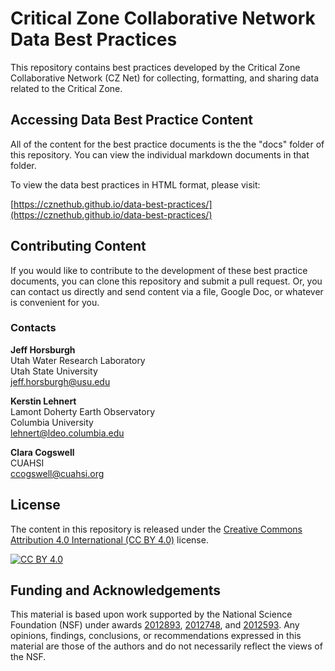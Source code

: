 # Critical Zone Collaborative Network Data Best Practices

This repository contains best practices developed by the Critical Zone Collaborative Network (CZ Net) for collecting, formatting, and sharing data related to the Critical Zone.  

## Accessing Data Best Practice Content

All of the content for the best practice documents is the the "docs" folder of this repository. You can view the individual markdown documents in that folder.

To view the data best practices in HTML format, please visit:

[https://cznethub.github.io/data-best-practices/](https://cznethub.github.io/data-best-practices/)

## Contributing Content

If you would like to contribute to the development of these best practice documents, you can clone this repository and submit a pull request. Or, you can contact us directly and send content via a file, Google Doc, or whatever is convenient for you.

### Contacts

**Jeff Horsburgh**\
Utah Water Research Laboratory\
Utah State University\
[jeff.horsburgh@usu.edu](mailto:jeff.horsburgh@usu.edu)

**Kerstin Lehnert**\
Lamont Doherty Earth Observatory\
Columbia University\
[lehnert@ldeo.columbia.edu](mailto:lehnert@ldeo.columbia.edu)

**Clara Cogswell**\
CUAHSI\
[ccogswell@cuahsi.org](mailto:ccogswell@cuahsi.org)

## License

The content in this repository is released under the [Creative Commons Attribution 4.0 International (CC BY 4.0)][cc-by] license. 

[![CC BY 4.0][cc-by-image]][cc-by]

[cc-by]: http://creativecommons.org/licenses/by/4.0/
[cc-by-image]: https://i.creativecommons.org/l/by/4.0/88x31.png

## Funding and Acknowledgements

This material is based upon work supported by the National Science Foundation (NSF) under awards [2012893](https://www.nsf.gov/awardsearch/showAward?AWD_ID=2012893), [2012748](https://www.nsf.gov/awardsearch/showAward?AWD_ID=2012748), and [2012593](https://www.nsf.gov/awardsearch/showAward?AWD_ID=2012593). Any opinions, findings, conclusions, or recommendations expressed in this material are those of the authors and do not necessarily reflect the views of the NSF.
